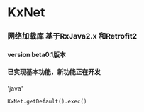 # KxNet
### 网络加载库 基于RxJava2.x 和Retrofit2
#### version beta0.1版本
#### 已实现基本功能，新功能正在开发

'java' 
```
KxNet.getDefault().exec()
```
